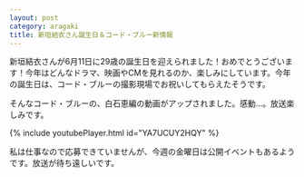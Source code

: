 ```yaml
---
layout: post
category: aragaki
title: 新垣結衣さん誕生日＆コード・ブルー新情報
---
```

新垣結衣さんが6月11日に29歳の誕生日を迎えられました！おめでとうございます！今年はどんなドラマ、映画やCMを見れるのか、楽しみにしています。今年の誕生日は、コード・ブルーの撮影現場でお祝いしてもらえたそうです。

そんなコード・ブルーの、白石恵編の動画がアップされました。感動…。放送楽しみです。

{% include youtubePlayer.html id="YA7UCUY2HQY" %}

私は仕事なので応募できていませんが、今週の金曜日は公開イベントもあるようです。放送が待ち遠しいです。
